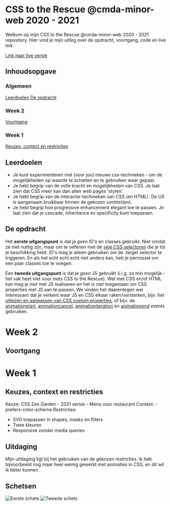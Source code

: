 # CSS to the Rescue @cmda-minor-web 2020 - 2021
Welkom op mijn CSS to the Rescue @cmda-minor-web 2020 - 2021 repository. Hier vind je mijn uitleg over de opdracht, voortgang, code en live link.

<!-- Add a nice poster image here at the end of the week, showing off your shiny frontend 📸 -->
[Link naar live versie](https://happypantss.github.io/css-to-the-rescue-2021/)

<!-- Maybe a table of contents here? 📚 -->
## Inhoudsopgave
### Algemeen
[Leerdoelen](https://github.com/HappyPantss/css-to-the-rescue-2021#leerdoelen)
[De opdracht](https://github.com/HappyPantss/css-to-the-rescue-2021#leerdoelen)

### Week 2
[Voortgang](https://github.com/HappyPantss/css-to-the-rescue-2021#voortgang)

### Week 1
[Keuzes, contect en restricties](https://github.com/HappyPantss/css-to-the-rescue-2021#leerdoelen)

## Leerdoelen
- Je kunt experimenteren met (voor jou) nieuwe css-technieken - om de mogelijkheden op waarde te schatten en te gebruiken waar gepast.
- Je hebt begrip van de volle kracht en mogelijkheden van CSS. Je laat zien dat CSS meer kan dan allen web pages 'stylen'.
- Je hebt begrip van de interactie-technieken van CSS (en HTML). De UX is aangenaam bruikbaar binnen de gekozen context(en).
- Je hebt begrip hoe progressive enhancement elegant toe te passen. Je laat zien dat je cascade, inheritance en specificity kunt toepassen.

[](https://docs.google.com/spreadsheets/d/1Xv48MSiACNmnM6nXpGGUb8mJDC459uSaxJszO_zLEp8/edit?usp=sharing)

## De opdracht
Het **eerste uitgangspunt** is dat je *geen* ID's en classes gebruikt. Niet omdat ze niet nuttig zijn, maar om te oefenen met de [vele CSS selectoren](https://css-tricks.com/almanac/) die je tot je beschikking hebt. ID's mag je alleen gebruiken om de :target selector te triggeren. En als het echt echt echt niet anders kan, heb je permissie om een paar classes toe te voegen.

Een **tweede uitgangspunt** is dat je *geen* JS gebruikt (i.i.g. zo min mogelijk - het vak heet niet voor niets CSS to the Rescue). Wat met CSS en/of HTML kan mag je *niet* met JS realiseren en het is *niet* toegestaan om CSS properties met JS aan te passen. We vinden het daarentegen wel interessant dat je verkent waar JS en CSS elkaar raken/versterken, bijv. het [uitlezen en aanpassen van CSS custom properties](https://developer.mozilla.org/en-US/docs/Web/CSS/Using_CSS_custom_properties), of bijv. de [animationstart](https://developer.mozilla.org/en-US/docs/Web/API/HTMLElement/animationstart_event), [animationcancel](https://developer.mozilla.org/en-US/docs/Web/API/HTMLElement/animationcancel_event), [animationiteration](https://developer.mozilla.org/en-US/docs/Web/API/HTMLElement/animationiteration_event) en [animationend](https://developer.mozilla.org/en-US/docs/Web/API/HTMLElement/animationend_event) events gebruiken.

<!-- How about a section that describes how to install this project? 🤓 -->

<!-- ...but how does one use this project? What are its features 🤔 -->

<!-- What external data source is featured in your project and what are its properties 🌠 -->

<!-- Maybe a checklist of done stuff and stuff still on your wishlist? ✅ -->

<!-- How about a license here? 📜 (or is it a licence?) 🤷 -->

# Week 2
## Voortgang

# Week 1
## Keuzes, context en restricties
Keuze: CSS Zen Garden - 2021 versie - Menu voor restaurant
Context: -prefers-color-scheme
Restricties: 
- SVG toepassen in shapes, masks en filters
- Twee kleuren
- Responsive zonder media queries

## Uitdaging
Mijn uitdaging ligt bij het gebruiken van de gekozen restricties. Ik heb bijvoorbeeld nog maar heel weinig gewerkt met animaties in CSS, en dit wil ik beter kunnen.

## Schetsen
![Eerste schets](https://i.imgur.com/VWnVX8k.jpg)
![Tweede schets](https://i.imgur.com/oxEnrZg.jpg)